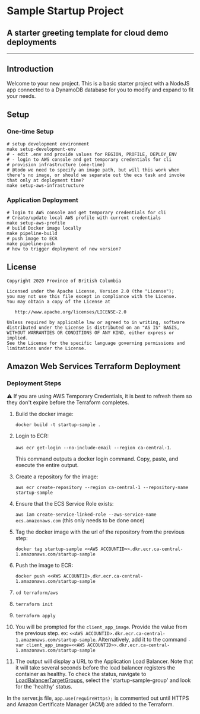 # Sample Startup Project

## A starter greeting template for cloud demo deployments

---

## Introduction

Welcome to your new project.  This is a basic starter project with a NodeJS app connected to a DynamoDB database for you to modify and expand to fit your needs.

## Setup

### One-time Setup
```shell script
# setup development environment
make setup-development-env
# - edit .env and provide values for REGION, PROFILE, DEPLOY_ENV
# - login to AWS console and get temporary credentials for cli
# provision infrastructure (one-time)
# @todo we need to specify an image path, but will this work when there's no image, or should we separate out the ecs task and invoke that only at deployment time?
make setup-aws-infrastructure
```

### Application Deployment
```shell script
# login to AWS console and get temporary credentials for cli
# Create/update local AWS profile with current credentials 
make setup-aws-profile
# build Docker image locally
make pipeline-build
# push image to ECR
make pipeline-push
# how to trigger deployment of new version?

```

## License

    Copyright 2020 Province of British Columbia

    Licensed under the Apache License, Version 2.0 (the "License");
    you may not use this file except in compliance with the License.
    You may obtain a copy of the License at

       http://www.apache.org/licenses/LICENSE-2.0

    Unless required by applicable law or agreed to in writing, software
    distributed under the License is distributed on an "AS IS" BASIS,
    WITHOUT WARRANTIES OR CONDITIONS OF ANY KIND, either express or implied.
    See the License for the specific language governing permissions and
    limitations under the License.


## Amazon Web Services Terraform Deployment

### Deployment Steps

:warning: If you are using AWS Temporary Credentials, it is best to refresh them so they don't expire before the Terraform completes.

1. Build the docker image: 

   ``docker build -t startup-sample .``

2. Login to ECR:

   ``aws ecr get-login --no-include-email --region ca-central-1``. 
   
   This command outputs a docker login command. Copy, paste, and execute the entire output.

3. Create a repository for the image:

   ``aws ecr create-repository --region ca-central-1 --repository-name startup-sample``

4. Ensure that the ECS Service Role exists:

   ``aws iam create-service-linked-role --aws-service-name ecs.amazonaws.com`` (this only needs to be done once)

5. Tag the docker image with the url of the repository from the previous step:

   ``docker tag startup-sample <<AWS ACCOUNTID>>.dkr.ecr.ca-central-1.amazonaws.com/startup-sample``

6. Push the image to ECR:

   ``docker push <<AWS ACCOUNTID>.dkr.ecr.ca-central-1.amazonaws.com/startup-sample``

7. ``cd terraform/aws``
8. ``terraform init``
9. ``terraform apply``
10. You will be prompted for the ``client_app_image``. Provide the value from the previous step. ex: ``<<AWS ACCOUNTID>.dkr.ecr.ca-central-1.amazonaws.com/startup-sample``. Alternatively, add it to the command ``-var client_app_image=<<AWS ACCOUNTID>>.dkr.ecr.ca-central-1.amazonaws.com/startup-sample``
11. The output will display a URL to the Application Load Balancer. Note that it will take several seconds before the load balancer registers the container as healthy. To check the status, navigate to [LoadBalancerTargetGroups](https://ca-central-1.console.aws.amazon.com/ec2/v2/home?region=ca-central-1#TargetGroups:sort=targetGroupName), select the 'startup-sample-group' and look for the 'healthy' status.

In the server.js file, ``app.use(requireHttps);`` is commented out until HTTPS and Amazon Certificate Manager (ACM) are added to the Terraform. 


